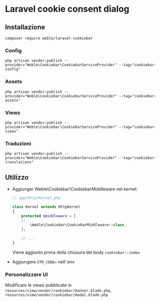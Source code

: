 # Laravel cookie consent dialog

## Installazione

```shell
composer require weble/laravel-cookiebar
```

### Config

```shell
php artisan vendor:publish --provider="Weble\Cookiebar\CookiebarServiceProvider" --tag="cookiebar-config"
```

### Assets

```shell
php artisan vendor:publish --provider="Weble\Cookiebar\CookiebarServiceProvider" --tag="cookiebar-assets"
```

### Views

```shell
php artisan vendor:publish --provider="Weble\Cookiebar\CookiebarServiceProvider" --tag="cookiebar-views"
```

### Traduzioni

```shell
php artisan vendor:publish --provider="Weble\Cookiebar\CookiebarServiceProvider" --tag="cookiebar-translations"
```

## Utilizzo

- Aggiunger Weble\Cookiebar\CookiebarMiddleware nel kernel:

    ```php
    // app/Http/Kernel.php
    
    class Kernel extends HttpKernel
    {
        protected $middleware = [
        // ...
            \Weble\Cookiebar\CookiebarMiddleware::class,
        ];
    
        // ...
    }
    ```
    Viene aggiunto prima della chiusura del body ```cookiebar::index```


- Aggiungere ```GTM_CODE=``` nell'.env

### Personalizzare UI

Modificare le views pubblicate in ```resources/view/vendor/cookiebar/banner.blade.php```, ```resources/view/vendor/cookiebar/modal.blade.php```
